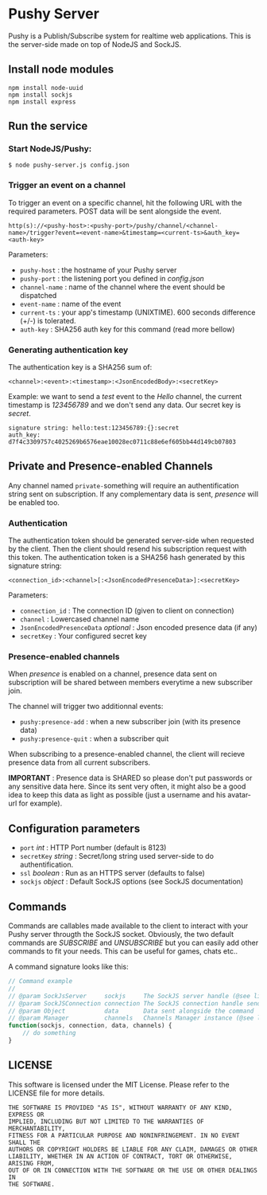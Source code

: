 # Pushy Server

Pushy is a Publish/Subscribe system for realtime web applications. 
This is the server-side made on top of NodeJS and SockJS.

## Install node modules

```
npm install node-uuid
npm install sockjs
npm install express
```

## Run the service

### Start NodeJS/Pushy:

```
$ node pushy-server.js config.json
```

### Trigger an event on a channel

To trigger an event on a specific channel, hit the following URL with the required parameters. POST data will be sent alongside the event.

``` 
http(s)://<pushy-host>:<pushy-port>/pushy/channel/<channel-name>/trigger?event=<event-name>&timestamp=<current-ts>&auth_key=<auth-key>
``` 

Parameters:
* ```pushy-host``` : the hostname of your Pushy server
* ```pushy-port``` : the listening port you defined in *config.json*
* ```channel-name``` : name of the channel where the event should be dispatched
* ```event-name``` : name of the event
* ```current-ts``` : your app's timestamp (UNIXTIME). 600 seconds difference (+/-) is tolerated.
* ```auth-key``` : SHA256 auth key for this command (read more bellow)

### Generating authentication key

The authentication key is a SHA256 sum of:

```
<channel>:<event>:<timestamp>:<JsonEncodedBody>:<secretKey>
``` 

Example: we want to send a *test* event to the *Hello* channel, the current timestamp is *123456789* and we don't send any data. Our secret key is *secret*.

```
signature string: hello:test:123456789:{}:secret
auth_key: d7f4c3309757c4025269b6576eae10028ec0711c88e6ef605bb44d149cb07803
```

## Private and Presence-enabled Channels

Any channel named ```private-```something will require an authentification string sent on subscription. If any complementary data is sent, *presence* will be enabled too. 

### Authentication

The authentication token should be generated server-side when requested by the client. Then the client should resend his subscription request with this token. 
The authentication token is a SHA256 hash generated by this signature string:

```
<connection_id>:<channel>[:<JsonEncodedPresenceData>]:<secretKey>
``` 

Parameters:
* ```connection_id``` : The connection ID (given to client on connection)
* ```channel``` : Lowercased channel name
* ```JsonEncodedPresenceData``` *optional* : Json encoded presence data (if any)
* ```secretKey``` : Your configured secret key

### Presence-enabled channels

When *presence* is enabled on a channel, presence data sent on subscription will be shared between members everytime a new subscriber join.

The channel will trigger two additionnal events:

* ```pushy:presence-add``` : when a new subscriber join (with its presence data)
* ```pushy:presence-quit``` : when a subscriber quit

When subscribing to a presence-enabled channel, the client will recieve presence data from all current subscribers.

**IMPORTANT** : Presence data is SHARED so please don't put passwords or any sensitive data here. Since its sent very often, it might also be a good idea to keep this data as light as possible (just a username and his avatar-url for example).

## Configuration parameters

* ```port``` *int* : HTTP Port number (default is 8123)
* ```secretKey``` *string* : Secret/long string used server-side to do authentification.
* ```ssl``` *boolean* : Run as an HTTPS server (defaults to false)
* ```sockjs``` *object* : Default SockJS options (see SockJS documentation)

## Commands

Commands are callables made available to the client to interact with your Pushy server througth the SockJS socket. Obviously, the two default commands are *SUBSCRIBE* and *UNSUBSCRIBE* but you can easily add other commands to fit your needs. This can be useful for games, chats etc..

A command signature looks like this:

``` javascript
// Command example
//
// @param SockJsServer     sockjs     The SockJS server handle (@see lib/sockjs-server.js)
// @param SockJSConnection connection The SockJS connection handle sending the command
// @param Object           data       Data sent alongside the command
// @param Manager          channels   Channels Manager instance (@see lib/manager.js)
function(sockjs, connection, data, channels) {
    // do something
} 
```

## LICENSE

This software is licensed under the MIT License. Please refer to the LICENSE file for more details.

```
THE SOFTWARE IS PROVIDED "AS IS", WITHOUT WARRANTY OF ANY KIND, EXPRESS OR
IMPLIED, INCLUDING BUT NOT LIMITED TO THE WARRANTIES OF MERCHANTABILITY,
FITNESS FOR A PARTICULAR PURPOSE AND NONINFRINGEMENT. IN NO EVENT SHALL THE
AUTHORS OR COPYRIGHT HOLDERS BE LIABLE FOR ANY CLAIM, DAMAGES OR OTHER
LIABILITY, WHETHER IN AN ACTION OF CONTRACT, TORT OR OTHERWISE, ARISING FROM,
OUT OF OR IN CONNECTION WITH THE SOFTWARE OR THE USE OR OTHER DEALINGS IN
THE SOFTWARE.
```